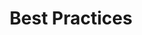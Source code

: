 ---
title: Best Practices
layout: tag
author_profile: false
taxonomy: Best Practices
permalink: /detections/best_practices/
sidebar:
  nav: "detections"
---